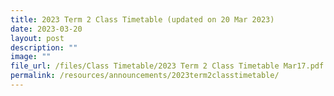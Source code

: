 ```yaml
---
title: 2023 Term 2 Class Timetable (updated on 20 Mar 2023)
date: 2023-03-20
layout: post
description: ""
image: ""
file_url: /files/Class Timetable/2023 Term 2 Class Timetable Mar17.pdf
permalink: /resources/announcements/2023term2classtimetable/
---
```


